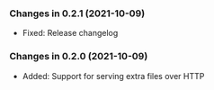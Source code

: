 ### Changes in 0.2.1 (2021-10-09)

- Fixed: Release changelog

### Changes in 0.2.0 (2021-10-09)

- Added: Support for serving extra files over HTTP
